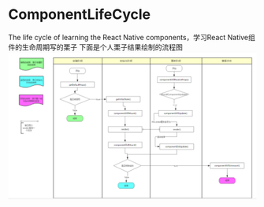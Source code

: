 # ComponentLifeCycle
The life cycle of learning the React Native components，学习React Native组件的生命周期写的栗子
下面是个人栗子结果绘制的流程图
![组件生命周期][1]


  [1]: https://raw.githubusercontent.com/YongHuiLuo/ComponentLifeCycle/master/React%20Native%E7%BB%84%E4%BB%B6%E7%94%9F%E5%91%BD%E5%91%A8%E6%9C%9F%E6%B5%81%E7%A8%8B%E5%9B%BE.png
